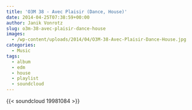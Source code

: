```yaml
---
title: 'O3M 38 - Avec Plaisir (Dance, House)'
date: 2014-04-25T07:38:59+00:00
author: Janik Vonrotz
slug: o3m-38-avec-plaisir-dance-house
images:
  - /wp-content/uploads/2014/04/O3M-38-Avec-Plaisir-Dance-House.jpg
categories:
  - Music
tags:
  - album
  - edm
  - house
  - playlist
  - soundcloud
---
```

{{< soundcloud 19981084 >}}